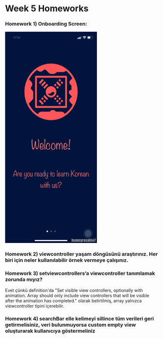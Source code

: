 # Week 5 Homeworks
### Homework 1) Onboarding Screen:
<img src="https://github.com/humeyrasahin7/TurkcellHomeworks/blob/master/week05/onboarding.gif" width="300" height="690">

### Homework 2) viewcontroller yaşam döngüsünü araştırınız. Her biri için neler kullanılabilir örnek vermeye çalışınız.

### Homework 3) setviewcontrollers’a viewcontroller tanımlamak zorunda mıyız?
Evet çünkü definition'da "Set visible view controllers, optionally with animation. Array should only include view controllers that will be visible after the animation has completed." olarak belirtilmiş, array yalnızca viewcontroller tipini içerebilir.

### Homework 4) searchBar elle kelimeyi sillince tüm verileri geri getirmelisiniz, veri bulunmuyorsa custom empty view oluşturarak kullanıcıya göstermeliniz
